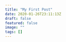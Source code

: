 ```yaml
---
title: "My First Post"
date: 2020-01-26T23:11:13Z
draft: false
featured: false
image: ""
tags: []
---
```


